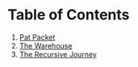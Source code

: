 # Table of Contents

1. [Pat Packet](pat-packet.md)
2. [The Warehouse](the-warehouse.md)
3. [The Recursive Journey](the-recursive-journey.md)
